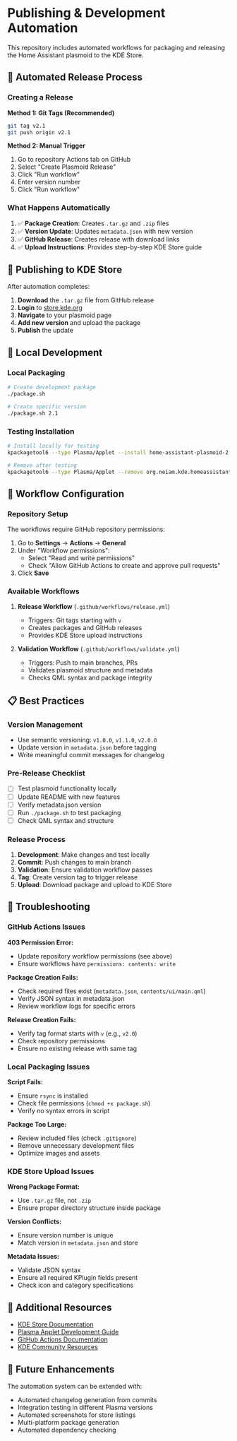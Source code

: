 # Publishing & Development Automation

This repository includes automated workflows for packaging and releasing the Home Assistant plasmoid to the KDE Store.

## 🚀 Automated Release Process

### Creating a Release

**Method 1: Git Tags (Recommended)**
```bash
git tag v2.1
git push origin v2.1
```

**Method 2: Manual Trigger**
1. Go to repository Actions tab on GitHub
2. Select "Create Plasmoid Release" 
3. Click "Run workflow"
4. Enter version number
5. Click "Run workflow"

### What Happens Automatically

1. ✅ **Package Creation**: Creates `.tar.gz` and `.zip` files
2. ✅ **Version Update**: Updates `metadata.json` with new version
3. ✅ **GitHub Release**: Creates release with download links
4. ✅ **Upload Instructions**: Provides step-by-step KDE Store guide

## 🏪 Publishing to KDE Store

After automation completes:

1. **Download** the `.tar.gz` file from GitHub release
2. **Login** to [store.kde.org](https://store.kde.org)
3. **Navigate** to your plasmoid page
4. **Add new version** and upload the package
5. **Publish** the update

## 🧪 Local Development

### Local Packaging
```bash
# Create development package
./package.sh

# Create specific version
./package.sh 2.1
```

### Testing Installation
```bash
# Install locally for testing
kpackagetool6 --type Plasma/Applet --install home-assistant-plasmoid-2.0.tar.gz

# Remove after testing
kpackagetool6 --type Plasma/Applet --remove org.neiam.kde.homeassistant
```

## 🔧 Workflow Configuration

### Repository Setup

The workflows require GitHub repository permissions:

1. Go to **Settings** → **Actions** → **General**
2. Under "Workflow permissions":
   - Select "Read and write permissions"
   - Check "Allow GitHub Actions to create and approve pull requests"
3. Click **Save**

### Available Workflows

1. **Release Workflow** (`.github/workflows/release.yml`)
   - Triggers: Git tags starting with `v`
   - Creates packages and GitHub releases
   - Provides KDE Store upload instructions

2. **Validation Workflow** (`.github/workflows/validate.yml`)
   - Triggers: Push to main branches, PRs
   - Validates plasmoid structure and metadata
   - Checks QML syntax and package integrity

## 📋 Best Practices

### Version Management
- Use semantic versioning: `v1.0.0`, `v1.1.0`, `v2.0.0`
- Update version in `metadata.json` before tagging
- Write meaningful commit messages for changelog

### Pre-Release Checklist
- [ ] Test plasmoid functionality locally
- [ ] Update README with new features
- [ ] Verify metadata.json version
- [ ] Run `./package.sh` to test packaging
- [ ] Check QML syntax and structure

### Release Process
1. **Development**: Make changes and test locally
2. **Commit**: Push changes to main branch
3. **Validation**: Ensure validation workflow passes
4. **Tag**: Create version tag to trigger release
5. **Upload**: Download package and upload to KDE Store

## 🐛 Troubleshooting

### GitHub Actions Issues

**403 Permission Error:**
- Update repository workflow permissions (see above)
- Ensure workflows have `permissions: contents: write`

**Package Creation Fails:**
- Check required files exist (`metadata.json`, `contents/ui/main.qml`)
- Verify JSON syntax in metadata.json
- Review workflow logs for specific errors

**Release Creation Fails:**
- Verify tag format starts with `v` (e.g., `v2.0`)
- Check repository permissions
- Ensure no existing release with same tag

### Local Packaging Issues

**Script Fails:**
- Ensure `rsync` is installed
- Check file permissions (`chmod +x package.sh`)
- Verify no syntax errors in script

**Package Too Large:**
- Review included files (check `.gitignore`)
- Remove unnecessary development files
- Optimize images and assets

### KDE Store Upload Issues

**Wrong Package Format:**
- Use `.tar.gz` file, not `.zip`
- Ensure proper directory structure inside package

**Version Conflicts:**
- Ensure version number is unique
- Match version in `metadata.json` and store

**Metadata Issues:**
- Validate JSON syntax
- Ensure all required KPlugin fields present
- Check icon and category specifications

## 📖 Additional Resources

- [KDE Store Documentation](https://store.kde.org)
- [Plasma Applet Development Guide](https://develop.kde.org/docs/plasma/applets/)
- [GitHub Actions Documentation](https://docs.github.com/en/actions)
- [KDE Community Resources](https://community.kde.org)

## 🔄 Future Enhancements

The automation system can be extended with:
- Automated changelog generation from commits
- Integration testing in different Plasma versions
- Automated screenshots for store listings
- Multi-platform package generation
- Automated dependency checking
